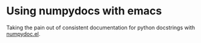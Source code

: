 # Using numpydocs with emacs

Taking the pain out of consistent documentation for python docstrings with [numpydoc.el](https://github.com/douglasdavis/numpydoc.el).
